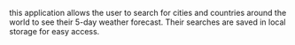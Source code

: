 this application allows the user to search for cities and countries around the world to see their 5-day weather forecast. Their searches are saved
in local storage for easy access.